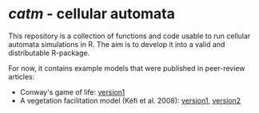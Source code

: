 *catm* - cellular automata
========================================================

This repository is a collection of functions and code usable to run cellular automata simulations in R. The aim is to develop it into a valid and distributable R-package. 
 
For now, it contains example models that were published in peer-review articles:

  - Conway's game of life: [version1](/gameoflife.r)
  - A vegetation facilitation model (Kéfi et al. 2008): [version1](/facilitationmodel.r),  [version2](/transitions_Kefi.r)
